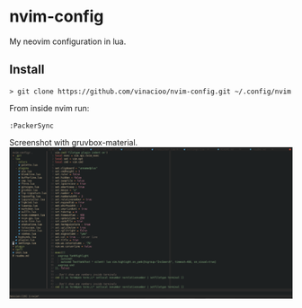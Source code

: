 # nvim-config
My neovim configuration in lua. 

## Install
```
> git clone https://github.com/vinacioo/nvim-config.git ~/.config/nvim
```
From inside nvim run:
```
:PackerSync
```

Screenshot with gruvbox-material.
![alt text](https://github.com/vinacioo/nvim-config/blob/master/screenshot.png)
